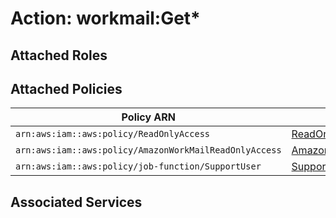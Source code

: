 # Action: workmail:Get*

## Attached Roles

## Attached Policies

| Policy ARN | Policy Name |
|------------|-------------|
| `arn:aws:iam::aws:policy/ReadOnlyAccess` | [ReadOnlyAccess](../policies.md#readonlyaccess) |
| `arn:aws:iam::aws:policy/AmazonWorkMailReadOnlyAccess` | [AmazonWorkMailReadOnlyAccess](../policies.md#amazonworkmailreadonlyaccess) |
| `arn:aws:iam::aws:policy/job-function/SupportUser` | [SupportUser](../policies.md#supportuser) |

## Associated Services

